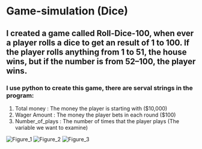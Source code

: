 # Game-simulation (Dice)
##  I created a game called Roll-Dice-100, when ever a player rolls a dice to get an result of 1 to 100. If the player rolls anything from 1 to 51, the house wins, but if the number is from 52–100, the player wins.

###  I use python to create this game, there are serval strings in the program: 
1. Total money : The money the player is starting with ($10,000)
2. Wager Amount : The money the player bets in each round ($100)
3. Number_of_plays : The number of times that the player plays (The variable we want to examine)

![Figure_1](https://user-images.githubusercontent.com/25861321/63814276-31cb8c00-c8e5-11e9-8460-a666663c0abb.png)
![Figure_2](https://user-images.githubusercontent.com/25861321/63814282-34c67c80-c8e5-11e9-8c42-1bd54a703e56.png)
![Figure_3](https://user-images.githubusercontent.com/25861321/63814285-37c16d00-c8e5-11e9-882c-142d73728356.png)
